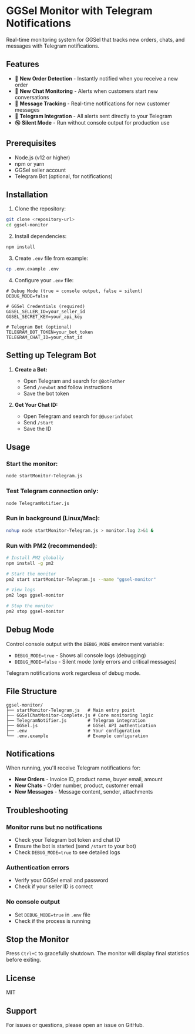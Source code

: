 # GGSel Monitor with Telegram Notifications

Real-time monitoring system for GGSel that tracks new orders, chats, and messages with Telegram notifications.

## Features

- 🛒 **New Order Detection** - Instantly notified when you receive a new order
- 💬 **New Chat Monitoring** - Alerts when customers start new conversations
- 📨 **Message Tracking** - Real-time notifications for new customer messages
- 📱 **Telegram Integration** - All alerts sent directly to your Telegram
- 🔇 **Silent Mode** - Run without console output for production use

## Prerequisites

- Node.js (v12 or higher)
- npm or yarn
- GGSel seller account
- Telegram Bot (optional, for notifications)

## Installation

1. Clone the repository:
```bash
git clone <repository-url>
cd ggsel-monitor
```

2. Install dependencies:
```bash
npm install
```

3. Create `.env` file from example:
```bash
cp .env.example .env
```

4. Configure your `.env` file:
```env
# Debug Mode (true = console output, false = silent)
DEBUG_MODE=false

# GGSel Credentials (required)
GGSEL_SELLER_ID=your_seller_id
GGSEL_SECRET_KEY=your_api_key

# Telegram Bot (optional)
TELEGRAM_BOT_TOKEN=your_bot_token
TELEGRAM_CHAT_ID=your_chat_id
```

## Setting up Telegram Bot

1. **Create a Bot:**
   - Open Telegram and search for `@BotFather`
   - Send `/newbot` and follow instructions
   - Save the bot token

2. **Get Your Chat ID:**
   - Open Telegram and search for `@@userinfobot`
   - Send `/start`
   - Save the ID

## Usage

### Start the monitor:
```bash
node startMonitor-Telegram.js
```

### Test Telegram connection only:
```bash
node TelegramNotifier.js
```

### Run in background (Linux/Mac):
```bash
nohup node startMonitor-Telegram.js > monitor.log 2>&1 &
```

### Run with PM2 (recommended):
```bash
# Install PM2 globally
npm install -g pm2

# Start the monitor
pm2 start startMonitor-Telegram.js --name "ggsel-monitor"

# View logs
pm2 logs ggsel-monitor

# Stop the monitor
pm2 stop ggsel-monitor
```

## Debug Mode

Control console output with the `DEBUG_MODE` environment variable:

- `DEBUG_MODE=true` - Shows all console logs (debugging)
- `DEBUG_MODE=false` - Silent mode (only errors and critical messages)

Telegram notifications work regardless of debug mode.

## File Structure

```
ggsel-monitor/
├── startMonitor-Telegram.js   # Main entry point
├── GGSelChatMonitor-Complete.js # Core monitoring logic
├── TelegramNotifier.js        # Telegram integration
├── GGSel.js                   # GGSel API authentication
├── .env                       # Your configuration
└── .env.example               # Example configuration
```

## Notifications

When running, you'll receive Telegram notifications for:

- **New Orders** - Invoice ID, product name, buyer email, amount
- **New Chats** - Order number, product, customer email
- **New Messages** - Message content, sender, attachments

## Troubleshooting

### Monitor runs but no notifications
- Check your Telegram bot token and chat ID
- Ensure the bot is started (send `/start` to your bot)
- Check `DEBUG_MODE=true` to see detailed logs

### Authentication errors
- Verify your GGSel email and password
- Check if your seller ID is correct

### No console output
- Set `DEBUG_MODE=true` in `.env` file
- Check if the process is running

## Stop the Monitor

Press `Ctrl+C` to gracefully shutdown. The monitor will display final statistics before exiting.

## License

MIT

## Support

For issues or questions, please open an issue on GitHub.
